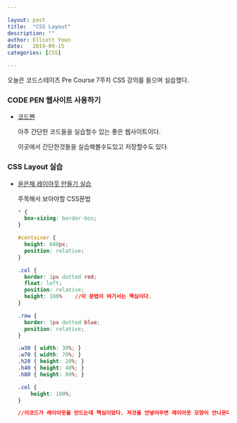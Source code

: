 ```yaml
---

layout: post
title:  "CSS Layout"
description: ""
author: Elliott Yoon
date:   2019-09-15
categories: [CSS]

---
```




오늘은 코드스테이츠 Pre Course 7주차 CSS 강의를 들으며 실습했다.



### CODE PEN 웹사이트 사용하기

* [코드펜](https://codepen.io/)

  아주 간단한 코드들을 실습할수 있는 좋은 웹사이트이다. 

  이곳에서 간단한것들을 실습해볼수도있고 저장할수도 있다.

### CSS Layout 실습

* [윤은채 레이아웃 만들기 실습](https://codepen.io/elliottyoon7/pen/JjPBNwb)

  주목해서 보아야할 CSS문법

  ```css
  * {
    box-sizing: border-box;
  }
  
  #container {
    height: 600px;
    position: relative;
  }
  
  .col {
    border: 1px dotted red;
    float: left;
    position: relative;
    height: 100%    //이 문법이 여기서는 핵심이다.
  }
  
  .row {
    border: 1px dotted blue;
    position: relative;
  }
  
  .w30 { width: 30%; }
  .w70 { width: 70%; }
  .h20 { height: 20%; }
  .h40 { height: 40%; }
  .h80 { height: 80%; }
  ```

  ```css
  .col {
      height: 100%;
  }
  
  //이코드가 레이아웃을 만드는데 핵심이었다. 저것을 안넣어주면 레이아웃 모양이 안나온다.
  ```

  







